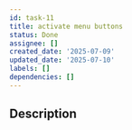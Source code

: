 ```yaml
---
id: task-11
title: activate menu buttons
status: Done
assignee: []
created_date: '2025-07-09'
updated_date: '2025-07-10'
labels: []
dependencies: []
---
```


## Description
